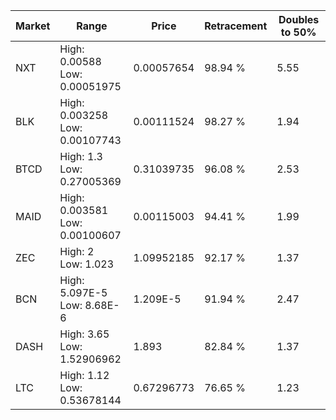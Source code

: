 | Market | Range | Price| Retracement | Doubles to 50% |
| --- | --- | --- | --- | --- |
| NXT | High: 0.00588<br />Low: 0.00051975 | 0.00057654 | 98.94 % | 5.55 |
| BLK | High: 0.003258<br />Low: 0.00107743 | 0.00111524 | 98.27 % | 1.94 |
| BTCD | High: 1.3<br />Low: 0.27005369 | 0.31039735 | 96.08 % | 2.53 |
| MAID | High: 0.003581<br />Low: 0.00100607 | 0.00115003 | 94.41 % | 1.99 |
| ZEC | High: 2<br />Low: 1.023 | 1.09952185 | 92.17 % | 1.37 |
| BCN | High: 5.097E-5<br />Low: 8.68E-6 | 1.209E-5 | 91.94 % | 2.47 |
| DASH | High: 3.65<br />Low: 1.52906962 | 1.893 | 82.84 % | 1.37 |
| LTC | High: 1.12<br />Low: 0.53678144 | 0.67296773 | 76.65 % | 1.23 |
